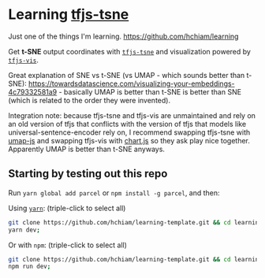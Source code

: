 # Learning [tfjs-tsne](https://github.com/tensorflow/tfjs-tsne)

Just one of the things I'm learning. https://github.com/hchiam/learning

Get **t-SNE** output coordinates with [`tfjs-tsne`](https://github.com/hchiam/tfjs-tsne) and visualization powered by [`tfjs-vis`](https://github.com/hchiam/tfjs-vis).

Great explanation of SNE vs t-SNE (vs UMAP - which sounds better than t-SNE): https://towardsdatascience.com/visualizing-your-embeddings-4c79332581a9 - basically UMAP is better than t-SNE is better than SNE (which is related to the order they were invented).

Integration note: because tfjs-tsne and tfjs-vis are unmaintained and rely on an old version of tfjs that conflicts with the version of tfjs that models like universal-sentence-encoder rely on, I recommend swapping tfjs-tsne with [umap-js](https://github.com/PAIR-code/umap-js#umap-js) and swapping tfjs-vis with [chart.js](https://github.com/chartjs/Chart.js) so they ask play nice together. Apparently UMAP is better than t-SNE anyways.

## Starting by testing out this repo

Run `yarn global add parcel` or `npm install -g parcel`, and then:

Using [`yarn`](https://github.com/hchiam/learning-yarn): (triple-click to select all)

```bash
git clone https://github.com/hchiam/learning-template.git && cd learning-template && yarn;
yarn dev;
```

Or with `npm`: (triple-click to select all)

```bash
git clone https://github.com/hchiam/learning-template.git && cd learning-template && npm install;
npm run dev;
```
